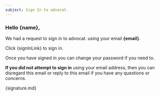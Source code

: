 ```yaml
---
subject: Sign In to advocat.
---
```


### Hello {name},

We had a request to sign in to advocat. using your email **{email}**.

Click {signInLink} to sign in.

Once you have signed in you can change your password if you need to.

**If you did not attempt to sign in** using your email address, then you can disregard this email or reply to this email if you have any questions or concerns.

{signature.md}
